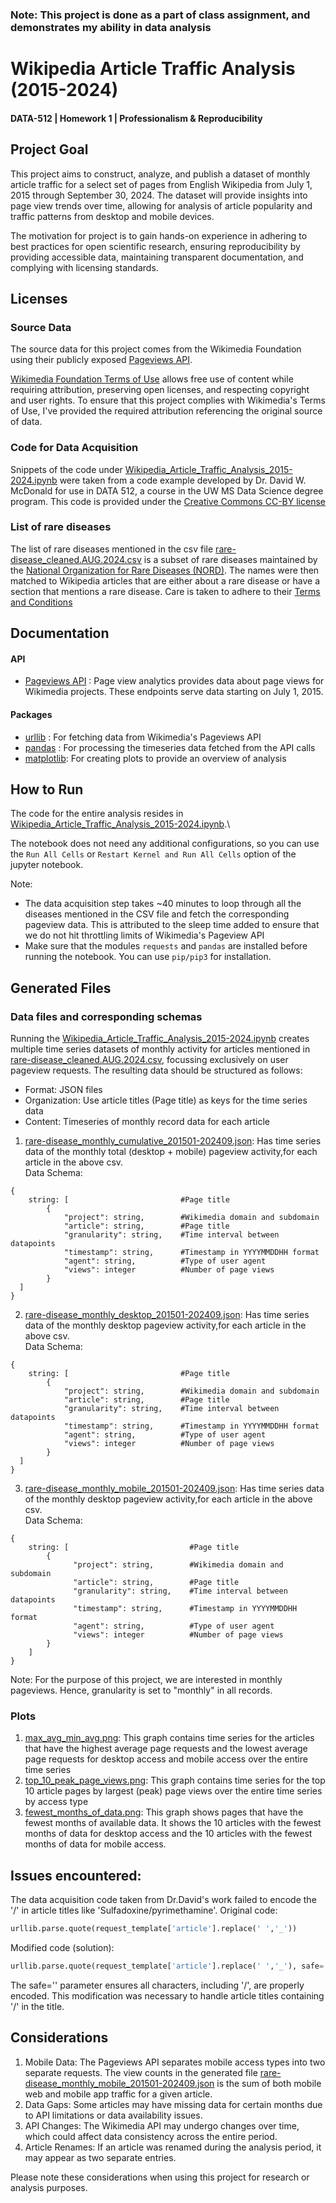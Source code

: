 ### Note: This project is done as a part of class assignment, and demonstrates my ability in data analysis

# Wikipedia Article Traffic Analysis (2015-2024)
#### DATA-512 | Homework 1 | Professionalism & Reproducibility

## Project Goal
This project aims to construct, analyze, and publish a dataset of monthly article traffic for a select set of pages from English Wikipedia from July 1, 2015 through September 30, 2024. The dataset will provide insights into page view trends over time, allowing for analysis of article popularity and traffic patterns from desktop and mobile devices.

The motivation for project is to gain hands-on experience in adhering to best practices for open scientific research, ensuring reproducibility by providing accessible data, maintaining transparent documentation, and complying with licensing standards.

## Licenses

### Source Data
The source data for this project comes from the Wikimedia Foundation using their publicly exposed [Pageviews API](https://doc.wikimedia.org/generated-data-platform/aqs/analytics-api/reference/page-views.html). 

[Wikimedia Foundation Terms of Use](https://foundation.wikimedia.org/wiki/Policy:Terms_of_Use) allows free use of content while requiring attribution, preserving open licenses, and respecting copyright and user rights.
To ensure that this project complies with Wikimedia's Terms of Use, I've provided the required attribution referencing the original source of data.

### Code for Data Acquisition

Snippets of the code under [Wikipedia_Article_Traffic_Analysis_2015-2024.ipynb](Wikipedia_Article_Traffic_Analysis_2015-2024.ipynb) were taken from a code example developed by Dr. David W. McDonald for use in DATA 512, a course in the UW MS Data Science degree program. This code is provided under the [Creative Commons CC-BY license](https://creativecommons.org/licenses/by/4.0/)

### List of rare diseases

The list of rare diseases mentioned in the csv file [rare-disease_cleaned.AUG.2024.csv](rare-disease_cleaned.AUG.2024.csv) is a subset of rare diseases maintained by the [National Organization for Rare Diseases (NORD)](https://rarediseases.org). The names were then matched to Wikipedia articles that are either about a rare disease or have a section that mentions a rare disease.
Care is taken to adhere to their [Terms and Conditions](https://rarediseases.org/terms-conditions/)

## Documentation

#### API
* [Pageviews API](https://doc.wikimedia.org/generated-data-platform/aqs/analytics-api/reference/page-views.html) : Page view analytics provides data about page views for Wikimedia projects. These endpoints serve data starting on July 1, 2015. 

#### Packages
* [urllib](https://docs.python.org/3/library/urllib.request.html) : For fetching data from Wikimedia's Pageviews API
* [pandas](https://pandas.pydata.org/docs/reference/index.html) : For processing the timeseries data fetched from the API calls
* [matplotlib](https://matplotlib.org/stable/api/index.html): For creating plots to provide an overview of analysis

## How to Run

The code for the entire analysis resides in [Wikipedia_Article_Traffic_Analysis_2015-2024.ipynb](Wikipedia_Article_Traffic_Analysis_2015-2024.ipynb).\

The notebook does not need any additional configurations, so you can use the `Run All Cells` or `Restart Kernel and Run All Cells`  option of the jupyter notebook.

Note:
- The data acquisition step takes ~40 minutes to loop through all the diseases mentioned in the CSV file and fetch the corresponding pageview data. This is attributed to the sleep time added to ensure that we do not hit throttling limits of Wikimedia's Pageview API
- Make sure that the modules `requests` and `pandas` are installed before running the notebook. You can use `pip/pip3` for installation.
## Generated Files

### Data files and corresponding schemas
Running the [Wikipedia_Article_Traffic_Analysis_2015-2024.ipynb](Wikipedia_Article_Traffic_Analysis_2015-2024.ipynb) creates multiple time series datasets of monthly activity for articles mentioned in [rare-disease_cleaned.AUG.2024.csv](rare-disease_cleaned.AUG.2024.csv), focussing exclusively on user pageview requests.
The resulting data should be structured as follows:
* Format: JSON files
* Organization: Use article titles (Page title) as keys for the time series data
* Content: Timeseries of monthly record data for each article

1. [rare-disease_monthly_cumulative_201501-202409.json](generated_files%2Frare-disease_monthly_cumulative_201501-202409.json): Has time series data of the monthly total (desktop + mobile) pageview activity,for each article in the above csv. \
Data Schema: 
```Text
{   
    string: [                         #Page title
        {       
            "project": string,        #Wikimedia domain and subdomain
            "article": string,        #Page title
            "granularity": string,    #Time interval between datapoints
            "timestamp": string,      #Timestamp in YYYYMMDDHH format
            "agent": string,          #Type of user agent
            "views": integer          #Number of page views
        }   
  ] 
}
```
2. [rare-disease_monthly_desktop_201501-202409.json](generated_files%2Frare-disease_monthly_desktop_201501-202409.json): Has time series data of the monthly desktop pageview activity,for each article in the above csv.\
   Data Schema:
```Text
{
    string: [                         #Page title
        {       
            "project": string,        #Wikimedia domain and subdomain
            "article": string,        #Page title
            "granularity": string,    #Time interval between datapoints
            "timestamp": string,      #Timestamp in YYYYMMDDHH format
            "agent": string,          #Type of user agent
            "views": integer          #Number of page views
        }   
  ] 
}
```
3. [rare-disease_monthly_mobile_201501-202409.json](generated_files%2Frare-disease_monthly_mobile_201501-202409.json): Has time series data of the monthly desktop pageview activity,for each article in the above csv.\
   Data Schema:
```Text
{
    string: [                           #Page title
        {
              "project": string,        #Wikimedia domain and subdomain
              "article": string,        #Page title
              "granularity": string,    #Time interval between datapoints
              "timestamp": string,      #Timestamp in YYYYMMDDHH format
              "agent": string,          #Type of user agent
              "views": integer          #Number of page views
        }
    ]
}
```
Note: For the purpose of this project, we are interested in monthly pageviews. Hence, granularity is set to "monthly" in all records.

### Plots
1. [max_avg_min_avg.png](generated_plots%2Fmax_avg_min_avg.png): This graph contains time series for the articles that have the highest average page requests and the lowest average page requests for desktop access and mobile access over the entire time series
2. [top_10_peak_page_views.png](generated_plots%2Ftop_10_peak_page_views.png): This graph contains time series for the top 10 article pages by largest (peak) page views over the entire time series by access type
3. [fewest_months_of_data.png](generated_plots%2Ffewest_months_of_data.png): This graph shows pages that have the fewest months of available data. It shows the 10 articles with the fewest months of data for desktop access and the 10 articles with the fewest months of data for mobile access.

## Issues encountered:
 The data acquisition code taken from Dr.David's work failed to encode the '/' in article titles like 'Sulfadoxine/pyrimethamine'. 
 Original code:
``` python
urllib.parse.quote(request_template['article'].replace(' ','_'))
```
Modified code (solution):
```python
urllib.parse.quote(request_template['article'].replace(' ','_'), safe='')
```
The safe='' parameter ensures all characters, including '/', are properly encoded. This modification was necessary to handle article titles containing '/' in the title.

## Considerations
1. Mobile Data: The Pageviews API separates mobile access types into two separate requests. The view counts in the generated file [rare-disease_monthly_mobile_201501-202409.json](generated_files%2Frare-disease_monthly_mobile_201501-202409.json) is the sum of both mobile web and mobile app traffic for a given article.
2. Data Gaps: Some articles may have missing data for certain months due to API limitations or data availability issues.
3. API Changes: The Wikimedia API may undergo changes over time, which could affect data consistency across the entire period.
4. Article Renames: If an article was renamed during the analysis period, it may appear as two separate entries.

Please note these considerations when using this project for research or analysis purposes.